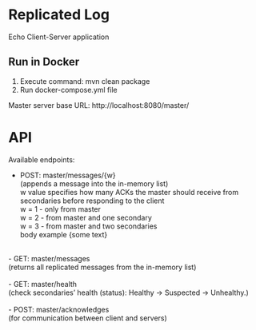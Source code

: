 # Replicated Log
Echo Client-Server application


## Run in Docker 
1. Execute command: mvn clean package
2. Run docker-compose.yml file

Master server base URL: http://localhost:8080/master/

# API<br />
Available endpoints: 
- POST: master/messages/{w}<br />
  (appends a message into the in-memory list)<br />
  w value specifies how many ACKs the master should receive from secondaries before
  responding to the client<br />
  w = 1 - only from master<br />
  w = 2 - from master and one secondary<br />
  w = 3 - from master and two secondaries<br />
  body example {some text}<br />
<br />
- GET: master/messages<br />
(returns all replicated messages from the in-memory list)<br />
  <br />
- GET: master/health<br />
  (check secondaries’ health (status):
  Healthy -> Suspected -> Unhealthy.)<br />
<br />
- POST: master/acknowledges<br />
(for communication between client and servers)

